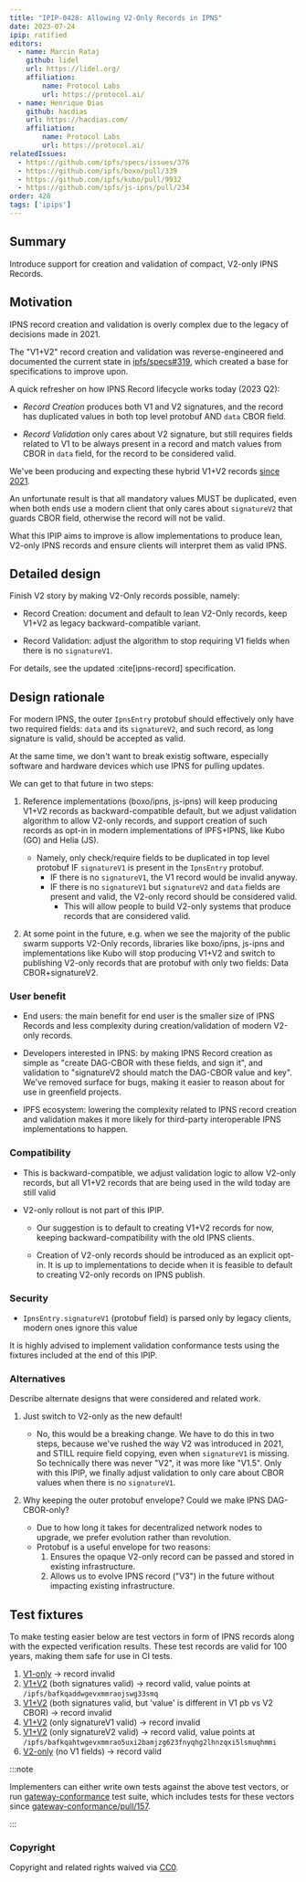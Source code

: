 ```yaml
---
title: "IPIP-0428: Allowing V2-Only Records in IPNS"
date: 2023-07-24
ipip: ratified
editors:
  - name: Marcin Rataj
    github: lidel
    url: https://lidel.org/
    affiliation:
        name: Protocol Labs
        url: https://protocol.ai/
  - name: Henrique Dias
    github: hacdias
    url: https://hacdias.com/
    affiliation:
        name: Protocol Labs
        url: https://protocol.ai/
relatedIssues:
  - https://github.com/ipfs/specs/issues/376
  - https://github.com/ipfs/boxo/pull/339
  - https://github.com/ipfs/kubo/pull/9932
  - https://github.com/ipfs/js-ipns/pull/234
order: 428
tags: ['ipips']
---
```


## Summary

Introduce support for creation and validation of compact, V2-only IPNS Records.

## Motivation

IPNS record creation and validation is overly complex due to the legacy of
decisions made in 2021.

The "V1+V2" record creation and validation was reverse-engineered and documented
the current state in [ipfs/specs#319](https://github.com/ipfs/specs/pull/319),
which created a base for specifications to improve upon.

A quick refresher on how IPNS Record lifecycle works today (2023 Q2):

- _Record Creation_ produces both V1 and V2 signatures, and the record has
  duplicated values in both top level protobuf AND `data` CBOR field.

- _Record Validation_ only cares about V2 signature, but still requires fields
  related to V1 to be always present in a record and match values from CBOR in
  `data` field, for the record to be considered valid.

We've been producing and expecting these hybrid V1+V2 records [since 2021](https://github.com/ipfs/js-ipns/pull/121).

An unfortunate result is that all mandatory values MUST be duplicated, even
when both ends use a modern client that only cares about `signatureV2` that
guards CBOR field, otherwise the record will not be valid.

What this IPIP aims to improve is allow implementations to produce lean,
V2-only IPNS records and ensure clients will interpret them as valid IPNS.

## Detailed design

Finish V2 story by making V2-Only records possible, namely:

- Record Creation: document and default to lean V2-Only records, keep V1+V2 as legacy
  backward-compatible variant.

- Record Validation: adjust the algorithm to stop requiring V1 fields when there is no
  `signatureV1`.

For details, see the updated :cite[ipns-record] specification.

## Design rationale

For modern IPNS, the outer `IpnsEntry` protobuf should effectively only have
two required fields: `data` and its `signatureV2`, and such record, as long
signature is valid, should be accepted as valid.

At the same time, we don't want to break existig software, especially software
and hardware devices which use IPNS for pulling updates.

We can get to that future in two steps:

1. Reference implementations (boxo/ipns, js-ipns) will keep producing V1+V2
   records as backward-compatible default, but we adjust validation algorithm
   to allow V2-only records, and support creation of such records as opt-in in
   modern implementations of IPFS+IPNS, like Kubo (GO) and Helia (JS).
   - Namely, only check/require fields to be duplicated in top level protobuf IF
     `signatureV1` is present in the `IpnsEntry` protobuf.
     - IF there is no `signatureV1`, the V1 record would be invalid anyway.
     - IF there is no `signatureV1` but `signatureV2` and `data` fields
       are present and valid, the V2-only record should be considered valid.
        - This will allow people to build V2-only systems that produce records that
          are considered valid.

2. At some point in the future, e.g. when we see the majority of the public
   swarm supports V2-Only records, libraries like boxo/ipns, js-ipns and
   implementations like Kubo will stop producing V1+V2 and switch to publishing
   V2-only records that are protobuf with only two fields: Data
   CBOR+signatureV2.

### User benefit

- End users: the main benefit for end user is the smaller size of IPNS Records and
  less complexity during creation/validation of modern V2-only records.

- Developers interested in IPNS: by making IPNS Record creation as simple as
  "create DAG-CBOR with these fields, and sign it", and validation to
  "signatureV2 should match the DAG-CBOR value and key". We've removed surface
  for bugs, making it easier to reason about for use in greenfield projects.

- IPFS ecosystem: lowering the complexity related to IPNS record creation and
  validation makes it more likely for third-party interoperable IPNS
  implementations to happen.

### Compatibility

- This is backward-compatible, we adjust validation logic to allow V2-only
  records, but all V1+V2 records that are being used in the wild today are
  still valid

- V2-only rollout is not part of this IPIP.
  - Our suggestion is to default to creating V1+V2 records for now, keeping
    backward-compatibility with the old IPNS clients.

  - Creation of V2-only records should be introduced as an explicit opt-in. It
    is up to implementations to decide when it is feasible to default to
    creating V2-only records on IPNS publish.

### Security

- `IpnsEntry.signatureV1` (protobuf field) is parsed only by legacy clients, modern ones ignore this value

It is highly advised to implement validation conformance tests using the fixtures
included at the end of this IPIP.

### Alternatives

Describe alternate designs that were considered and related work.

1. Just switch to V2-only as the new default!
   - No, this would be a breaking change. We have to do this in two steps,
     because we've rushed the way V2 was introduced in 2021, and STILL require
     field copying, even when `signatureV1` is missing. So technically there
     was never "V2", it was more like "V1.5". Only with this IPIP, we finally
     adjust validation to only care about CBOR values when there is no
     `signatureV1`.

2. Why keeping the outer protobuf envelope? Could we make IPNS DAG-CBOR-only?
   - Due to how long it takes for decentralized network nodes to upgrade, we prefer evolution rather than revolution.
   - Protobuf is a useful envelope for two reasons:
     1. Ensures the opaque V2-only record can be passed and stored in existing infrastructure.
     2. Allows us to evolve IPNS record ("V3") in the future without impacting existing infrastructure.

## Test fixtures

To make testing easier below are test vectors in form of IPNS records along
with the expected verification results. These test records are valid for 100
years, making them safe for use in CI tests.

1. [V1-only](https://dweb.link/ipfs/bafybeifkipmlz2fehxda6y7x752uolfed7bdd46jzdammpfga5zrnkq33u/k51qzi5uqu5dm4tm0wt8srkg9h9suud4wuiwjimndrkydqm81cqtlb5ak6p7ku_v1.ipns-record) → record invalid
2. [V1+V2](https://dweb.link/ipfs/bafybeifkipmlz2fehxda6y7x752uolfed7bdd46jzdammpfga5zrnkq33u/k51qzi5uqu5dlkw8pxuw9qmqayfdeh4kfebhmreauqdc6a7c3y7d5i9fi8mk9w_v1-v2.ipns-record) (both signatures valid) → record valid, value points at `/ipfs/bafkqaddwgevxmmraojswg33smq`
3. [V1+V2](https://dweb.link/ipfs/bafybeifkipmlz2fehxda6y7x752uolfed7bdd46jzdammpfga5zrnkq33u/k51qzi5uqu5dlmit2tuwdvnx4sbnyqgmvbxftl0eo3f33wwtb9gr7yozae9kpw_v1-v2-broken-v1-value.ipns-record) (both signatures valid, but 'value' is different in V1 pb vs V2 CBOR) → record invalid
4. [V1+V2](https://dweb.link/ipfs/bafybeifkipmlz2fehxda6y7x752uolfed7bdd46jzdammpfga5zrnkq33u/k51qzi5uqu5diamp7qnnvs1p1gzmku3eijkeijs3418j23j077zrkok63xdm8c_v1-v2-broken-signature-v2.ipns-record) (only signatureV1 valid) → record invalid
5. [V1+V2](https://dweb.link/ipfs/bafybeifkipmlz2fehxda6y7x752uolfed7bdd46jzdammpfga5zrnkq33u/k51qzi5uqu5dilgf7gorsh9vcqqq4myo6jd4zmqkuy9pxyxi5fua3uf7axph4y_v1-v2-broken-signature-v1.ipns-record) (only signatureV2 valid) → record valid, value points at `/ipfs/bafkqahtwgevxmmrao5uxi2bamjzg623fnyqhg2lhnzqxi5lsmuqhmmi`
6. [V2-only](https://dweb.link/ipfs/bafybeifkipmlz2fehxda6y7x752uolfed7bdd46jzdammpfga5zrnkq33u/k51qzi5uqu5dit2ku9mutlfgwyz8u730on38kd10m97m36bjt66my99hb6103f_v2.ipns-record) (no V1 fields) → record valid

:::note

Implementers can either write own tests against the above test vectors, or run
[gateway-conformance](https://github.com/ipfs/gateway-conformance/) test suite,
which includes tests for these vectors since
[gateway-conformance/pull/157](https://github.com/ipfs/gateway-conformance/pull/157).

:::

### Copyright

Copyright and related rights waived via [CC0](https://creativecommons.org/publicdomain/zero/1.0/).
